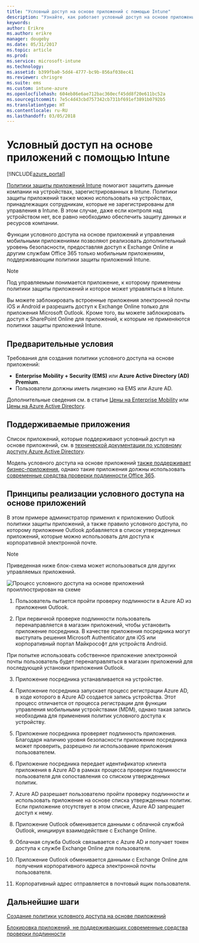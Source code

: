 ```yaml
---
title: "Условный доступ на основе приложений с помощью Intune"
description: "Узнайте, как работает условный доступ на основе приложений с помощью Intune."
keywords: 
author: Erikre
ms.author: erikre
manager: dougeby
ms.date: 05/31/2017
ms.topic: article
ms.prod: 
ms.service: microsoft-intune
ms.technology: 
ms.assetid: b399fba0-5dd4-4777-bc9b-856af038ec41
ms.reviewer: chrisgre
ms.suite: ems
ms.custom: intune-azure
ms.openlocfilehash: 604eb86e6ae712bac360ecf45dd8f20e611bc52a
ms.sourcegitcommit: 7e5c4d43cbd757342cb731bf691ef3891b0792b5
ms.translationtype: HT
ms.contentlocale: ru-RU
ms.lasthandoff: 03/05/2018
---
```

# <a name="app-based-conditional-access-with-intune"></a>Условный доступ на основе приложений с помощью Intune

[!INCLUDE[azure_portal](./includes/azure_portal.md)]

[Политики защиты приложений Intune](app-protection-policy.md) помогают защитить данные компании на устройствах, зарегистрированных в Intune. Политики защиты приложений также можно использовать на устройствах, принадлежащих сотрудникам, которые не зарегистрированы для управления в Intune. В этом случае, даже если контроля над устройством нет, все равно необходимо обеспечить защиту данных и ресурсов компании.

Функции условного доступа на основе приложений и управления мобильными приложениями позволяют реализовать дополнительный уровень безопасности, предоставляя доступ к Exchange Online и другим службам Office 365 только мобильным приложениям, поддерживающим политики защиты приложений Intune.

> [!NOTE]
> Под управляемым понимается приложение, к которому применены политики защиты приложений и которое может управляться в Intune.

Вы можете заблокировать встроенные приложения электронной почты iOS и Android и разрешить доступ к Exchange Online только для приложения Microsoft Outlook. Кроме того, вы можете заблокировать доступ к SharePoint Online для приложений, к которым не применяются политики защиты приложений Intune.

## <a name="prerequisites"></a>Предварительные условия
Требования для создания политики условного доступа на основе приложений:

- **Enterprise Mobility + Security (EMS)** или **Azure Active Directory (AD) Premium**.
- Пользователи должны иметь лицензию на EMS или Azure AD.

Дополнительные сведения см. в статье [Цены на Enterprise Mobility](https://www.microsoft.com/cloud-platform/enterprise-mobility-pricing) или [Цены на Azure Active Directory](https://azure.microsoft.com/pricing/details/active-directory/).

## <a name="supported-apps"></a>Поддерживаемые приложения

Список приложений, которые поддерживают условный доступ на основе приложений, см. в [технической документации по условному доступу Azure Active Directory](https://docs.microsoft.com/azure/active-directory/active-directory-conditional-access-technical-reference).

Модель условного доступа на основе приложений [также поддерживает бизнес-приложения](https://docs.microsoft.com/intune-classic/deploy-use/block-apps-with-no-modern-authentication), однако такие приложения должны использовать [современные средства проверки подлинности Office 365](https://support.office.com/article/Using-Office-365-modern-authentication-with-Office-clients-776c0036-66fd-41cb-8928-5495c0f9168a).

## <a name="how-app-based-conditional-access-works"></a>Принципы реализации условного доступа на основе приложений

В этом примере администратор применил к приложению Outlook политики защиты приложений, а также правило условного доступа, по которому приложение Outlook добавляется в список утвержденных приложений, которые можно использовать для доступа к корпоративной электронной почте.

> [!NOTE]
> Приведенная ниже блок-схема может использоваться для других управляемых приложений.

![Процесс условного доступа на основе приложений проиллюстрирован на схеме](./media/ca-intune-common-ways-3.png)

1.  Пользователь пытается пройти проверку подлинности в Azure AD из приложения Outlook.

2.  При первичной проверке подлинности пользователь перенаправляется в магазин приложений, чтобы установить приложение посредника. В качестве приложения посредника могут выступать решения Microsoft Authenticator для iOS или корпоративный портал Майкрософт для устройств Android.

 При попытке использовать собственное приложение электронной почты пользователь будет перенаправляться в магазин приложений для последующей установки приложения Outlook.

3.  Приложение посредника устанавливается на устройстве.

4.  Приложение посредника запускает процесс регистрации Azure AD, в ходе которого в Azure AD создается запись устройства. Этот процесс отличается от процесса регистрации для функции управления мобильными устройствами (MDM), однако такая запись необходима для применения политик условного доступа к устройству.

5.  Приложение посредника проверяет подлинность приложения. Благодаря наличию уровня безопасности приложение посредника может проверить, разрешено ли использование приложения пользователем.

6.  Приложение посредника передает идентификатор клиента приложения в Azure AD в рамках процесса проверки подлинности пользователя для сопоставления со списком утвержденных политик.

7.  Azure AD разрешает пользователю пройти проверку подлинности и использовать приложение на основе списка утвержденных политик. Если приложение отсутствует в этом списке, Azure AD запрещает доступ к нему.

8.  Приложение Outlook обменивается данными с облачной службой Outlook, инициируя взаимодействие с Exchange Online.

9.  Облачная служба Outlook связывается с Azure AD и получает токен доступа к службе Exchange Online для пользователя.

10.  Приложение Outlook обменивается данными с Exchange Online для получения корпоративного адреса электронной почты пользователя.

11.  Корпоративный адрес отправляется в почтовый ящик пользователя.

## <a name="next-steps"></a>Дальнейшие шаги
[Создание политики условного доступа на основе приложений](app-based-conditional-access-intune-create.md)

[Блокировка приложений, не поддерживающих современные средства проверки подлинности](app-modern-authentication-block.md)
